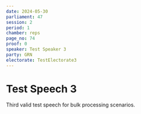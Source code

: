 ```yaml
---
date: 2024-05-30
parliament: 47
session: 2
period: 1
chamber: reps
page_no: 74
proof: 0
speaker: Test Speaker 3
party: GRN
electorate: TestElectorate3
---
```


# Test Speech 3

Third valid test speech for bulk processing scenarios.
